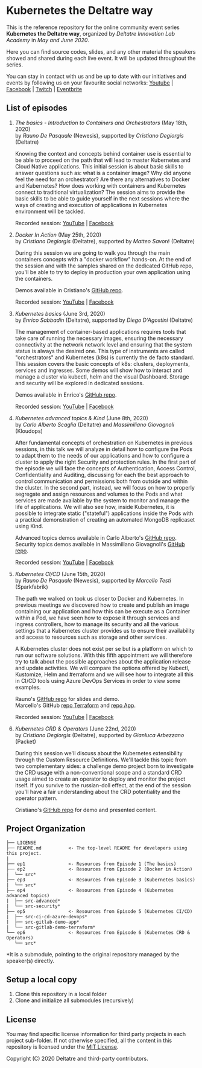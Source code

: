 # Kubernetes the Deltatre way

This is the reference repository for the online community event series **Kubernetes the Deltatre way**, organized by *Deltatre Innovation Lab Academy* in *May and June 2020*.

Here you can find source codes, slides, and any other material the speakers showed and shared during each live event. It will be updated throughout the series.

You can stay in contact with us and be up to date with our initiatives and events by following us on your favourite social networks: [Youtube](https://www.youtube.com/channel/UCVuzquhKvLgLWHE1MGyXXtw?view_as=subscriber) | [Facebook](https://www.facebook.com/pg/Deltatre-Innovation-Lab-108960177483382/) |  [Twitch](https://www.twitch.tv/dila_social) | [Eventbrite](https://www.eventbrite.it/o/deltatre-innovation-lab-28573599825)

## List of episodes

1. *The basics - Introduction to Containers and Orchestrators* (May 18th, 2020)  
    by *Rauno De Pasquale* (Newesis), supported by *Cristiano Degiorgis* (Deltatre)

    Knowing the context and concepts behind container use is essential to be able to proceed on the path that will lead to master Kubernetes and Cloud Native applications. This initial session is about basic skills to answer questions such as: what is a container image? Why did anyone feel the need for an orchestrator? Are there any alternatives to Docker and Kubernetes? How does working with containers and Kubernetes connect to traditional virtualization? The session aims to provide the basic skills to be able to guide yourself in the next sessions where the ways of creating and execution of applications in Kubernetes environment will be tackled.

    Recorded session: [YouTube](https://www.youtube.com/watch?v=42QRgaOemqM) | [Facebook](https://www.facebook.com/108960177483382/videos/541441690093508/)

2. *Docker In Action* (May 25th, 2020)  
    by *Cristiano Degiorgis* (Deltatre), supported by *Matteo Savoré* (Deltatre)

    During this session we are going to walk you through the main containers concepts with a "docker workflow" hands-on. At the end of the session and with the samples shared on the dedicated GitHub repo, you'll be able to try to deploy in production your own application using the containers.

    Demos available in Cristiano's [GitHub repo](https://github.com/crixo/docker-TTG).

    Recorded session: [YouTube](https://www.youtube.com/watch?v=b9Qk2LMXs_Y) | [Facebook](https://www.facebook.com/108960177483382/videos/265351014815975/)

3. *Kubernetes basics* (June 3rd, 2020)  
    by *Enrico Sabbadin* (Deltatre), supported by *Diego D'Agostini* (Deltatre)

    The management of container-based applications requires tools that take care of running the necessary images, ensuring the necessary connectivity at the network network level and ensuring that the system status is always the desired one. This type of instruments are called "orchestrators" and Kubernetes (k8s) is currently the de facto standard. This session covers the basic concepts of k8s: clusters, deployments, services and ingresses. Some demos will show how to interact and manage a cluster via kubectl, helm and the visual Dashboard. Storage and security will be explored in dedicated sessions.

    Demos available in Enrico's [GitHub repo](https://github.com/sabbadino/deltatre-community-meetups-session-3).

    Recorded session: [YouTube](https://youtu.be/zjuy6wLXsFY) | [Facebook](https://www.facebook.com/108960177483382/videos/747008249375581/)

4. *Kubernetes advanced topics & Kind* (June 8th, 2020)  
    by *Carlo Alberto Scaglia* (Deltatre) and *Massimiliano Giovagnoli* (Kloudops)

    After fundamental concepts of orchestration on Kubernetes in previous sessions, in this talk we will analyze in detail how to configure the Pods to adapt them to the needs of our applications and how to configure a cluster to apply the right Security and protection rules. In the first part of the episode we will face the concepts of Authentication, Access Control, Confidentiality and Auditing, discussing for each the best approach to control communication and permissions both from outside and within the cluster. In the second part, instead, we will focus on how to properly segregate and assign resources and volumes to the Pods and what services are made available by the system to monitor and manage the life of applications. We will also see how, inside Kubernetes, it is possible to integrate static ("stateful") applications inside the Pods with a practical demonstration of creating an automated MongoDB replicaset using Kind.

    Advanced topics demos available in Carlo Alberto's [GitHub repo](https://github.com/CarloAlbertoS/KDW-AdvancedK8S).  
    Security topics demos available in Massimiliano Giovagnoli's [GitHub repo](https://github.com/maxgio92/k8s-aaca-security-topics-session).

    Recorded session: [YouTube](https://youtu.be/jhkYvEgNT4A) | [Facebook](https://www.facebook.com/108960177483382/videos/183960489615097/)

5. *Kubernetes CI/CD* (June 15th, 2020)  
    by *Rauno De Pasquale* (Newesis), supported by *Marcello Testi* (Sparkfabrik)

    The path we walked on took us closer to Docker and Kubernetes. In previous meetings we discovered how to create and publish an image containing our application and how this can be execute as a Container within a Pod, we have seen how to expose it through services and ingress controllers, how to manage its security and all the various settings that a Kubernetes cluster provides us to ensure their availability and access to resources such as storage and other services.

    A Kubernetes cluster does not exist per se but is a platform on which to run our software solutions. With this fifth appointment we will therefore try to talk about the possible approaches about the application release and update activities. We will compare the options offered by Kubectl, Kustomize, Helm and #erraform and we will see how to integrate all this in CI/CD tools using Azure DevOps Services in order to view some examples.

    Rauno's [GitHub repo](https://github.com/raunodepasquale/kubernetes-CI-CD-presentation) for slides and demo.  
    Marcello's GitHub [repo Terraform](https://github.com/sparkfabrik/demo-gitlab-ci-cd-terraform) and [repo App](https://github.com/sparkfabrik/demo-gitlab-ci-cd-app).

    Recorded session: [YouTube](https://youtu.be/5uV0UqOHBDE) | [Facebook](https://www.facebook.com/events/559485494954655/)

6. *Kubernetes CRD & Operators* (June 22nd, 2020)  
    by *Cristiano Degiorgis* (Deltatre), supported by *Gianluca Arbezzano* (Packet)

    During this session we'll discuss about the Kubernetes extensibility through the Custom Resource Definitions. We'll tackle this topic from two complementary sides: a challenge demo project born to investigate the CRD usage with a non-conventional scope and a standard CRD usage aimed to create an operator to deploy and monitor the project itself. If you survive to the russian-doll effect, at the end of the session you'll have a fair understanding about the CRD potentiality and the operator pattern.

    Cristiano's [GitHub repo](https://github.com/crixo/k8s-as-backend) for demo and presented content.

## Project Organization

    ├── LICENSE
    ├── README.md          <- The top-level README for developers using this project.
    |
    ├── ep1                <- Resources from Episode 1 (The basics)
    ├── ep2                <- Resources from Episode 2 (Docker in Action)
    |  └── src*
    ├── ep3                <- Resources from Episode 3 (Kubernetes basics)
    |  └── src*
    ├── ep4                <- Resources from Episode 4 (Kubernetes advanced topics)
    |  ├── src-advanced*
    |  └── src-security*
    ├── ep5                <- Resources from Episode 5 (Kubernetes CI/CD)
    |  ├── src-ci-cd-azure-devops*
    |  ├── src-gitlab-demo-app*
    |  └── src-gitlab-demo-terraform*
    └── ep6                <- Resources from Episode 6 (Kubernetes CRD & Operators)
       └── src*

*It is a submodule, pointing to the original repository managed by the speaker(s) directly.

## Setup a local copy

1. Clone this repository in a local folder
2. Clone and initialize all submodules (recursively)

## License

You may find specific license information for third party projects in each project sub-folder. If not otherwise specified, all the content in this repository is licensed under the [MIT License](./LICENSE).

Copyright (C) 2020 Deltatre and third-party contributors.
